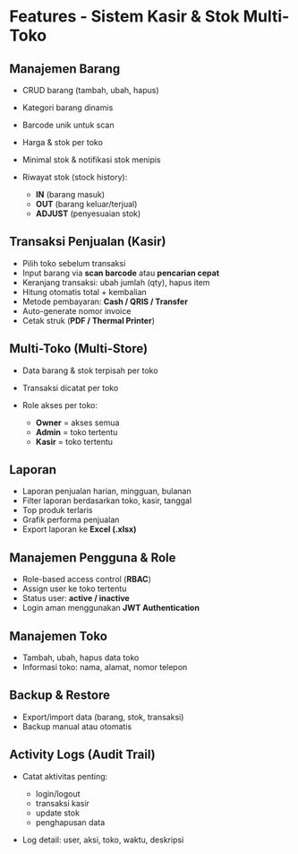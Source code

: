# Features - Sistem Kasir & Stok Multi-Toko

## Manajemen Barang

- CRUD barang (tambah, ubah, hapus)
- Kategori barang dinamis
- Barcode unik untuk scan
- Harga & stok per toko
- Minimal stok & notifikasi stok menipis
- Riwayat stok (stock history):

  - **IN** (barang masuk)
  - **OUT** (barang keluar/terjual)
  - **ADJUST** (penyesuaian stok)

## Transaksi Penjualan (Kasir)

- Pilih toko sebelum transaksi
- Input barang via **scan barcode** atau **pencarian cepat**
- Keranjang transaksi: ubah jumlah (qty), hapus item
- Hitung otomatis total + kembalian
- Metode pembayaran: **Cash / QRIS / Transfer**
- Auto-generate nomor invoice
- Cetak struk (**PDF / Thermal Printer**)

## Multi-Toko (Multi-Store)

- Data barang & stok terpisah per toko
- Transaksi dicatat per toko
- Role akses per toko:

  - **Owner** = akses semua
  - **Admin** = toko tertentu
  - **Kasir** = toko tertentu

## Laporan

- Laporan penjualan harian, mingguan, bulanan
- Filter laporan berdasarkan toko, kasir, tanggal
- Top produk terlaris
- Grafik performa penjualan
- Export laporan ke **Excel (.xlsx)**

## Manajemen Pengguna & Role

- Role-based access control (**RBAC**)
- Assign user ke toko tertentu
- Status user: **active / inactive**
- Login aman menggunakan **JWT Authentication**

## Manajemen Toko

- Tambah, ubah, hapus data toko
- Informasi toko: nama, alamat, nomor telepon

## Backup & Restore

- Export/import data (barang, stok, transaksi)
- Backup manual atau otomatis

## Activity Logs (Audit Trail)

- Catat aktivitas penting:

  - login/logout
  - transaksi kasir
  - update stok
  - penghapusan data

- Log detail: user, aksi, toko, waktu, deskripsi
